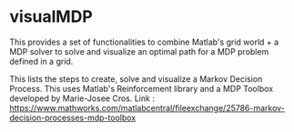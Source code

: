 # visualMDP
This provides a set of functionalities to combine Matlab's grid world + a MDP solver to solve and visualize an optimal path for a MDP problem defined in a grid.

This lists the steps to create, solve and visualize a Markov Decision Process. This uses Matlab's Reinforcement library and a MDP Toolbox developed by Marie-Josee Cros. Link : https://www.mathworks.com/matlabcentral/fileexchange/25786-markov-decision-processes-mdp-toolbox
